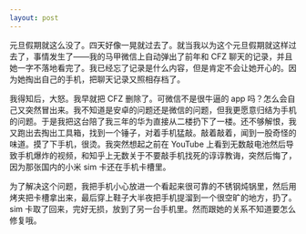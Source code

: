 ```yaml
---
layout: post
---
```


元旦假期就这么没了。四天好像一晃就过去了。就当我以为这个元旦假期就这样过去了，事情发生了——我的马甲微信上自动弹出了前年和 CFZ 聊天的记录，并且她一字不落地看完了。我已经忘了记录是什么内容，但是肯定不会让她开心的。因为她掏出自己的手机，把聊天记录又照相存档了。

我得知后，大怒。我早就把 CFZ 删除了。可微信不是很牛逼的 app 吗？怎么会自己又突然冒出来。我不知道是安卓的问题还是微信的问题，但我更愿意归结为手机的问题。于是我把这台陪了我三年的华为直接从二楼扔下了一楼。还不够解恨，我又跑出去掏出工具箱，找到一个锤子，对着手机猛敲。敲着敲着，闻到一股奇怪的味道。摸了下手机，很烫。我突然想起之前在 YouTube 上看到无数敲电池然后导致手机爆炸的视频，和知乎上无数关于不要敲手机找死的谆谆教诲，突然后悔了，因为那张国内的小米 sim 卡还在手机卡槽里。

为了解决这个问题，我把手机小心放进一个看起来很可靠的不锈钢炖锅里，然后用烤夹把卡槽拿出来，最后穿上鞋子大半夜把手机提溜到一个很空旷的地方，扔了。sim 卡取了回来，完好无损，放到了另一台手机里。然而跟她的关系不知道要怎么修复哦。
